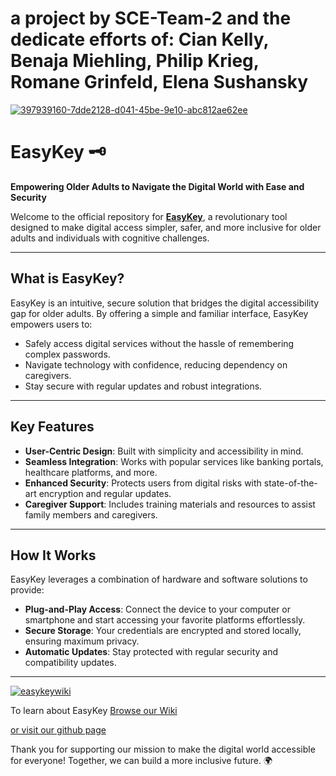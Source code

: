 # a project by SCE-Team-2 and the dedicate efforts of: Cian Kelly, Benaja Miehling, Philip Krieg, Romane Grinfeld, Elena Sushansky

[![397939160-7dde2128-d041-45be-9e10-abc812ae62ee](https://github.com/user-attachments/assets/c41caa2c-4736-4b88-9ee3-d82650a133d8)](https://github.com/Real-Projects-Digitalization/SCE-Team-2/wiki)

# EasyKey 🗝️  
**Empowering Older Adults to Navigate the Digital World with Ease and Security**

Welcome to the official repository for [**EasyKey**](https://github.com/Real-Projects-Digitalization/SCE-Team-2/wiki), a revolutionary tool designed to make digital access simpler, safer, and more inclusive for older adults and individuals with cognitive challenges. 

---

## What is EasyKey?

EasyKey is an intuitive, secure solution that bridges the digital accessibility gap for older adults. By offering a simple and familiar interface, EasyKey empowers users to:
- Safely access digital services without the hassle of remembering complex passwords.
- Navigate technology with confidence, reducing dependency on caregivers.
- Stay secure with regular updates and robust integrations.

---

## Key Features
- **User-Centric Design**: Built with simplicity and accessibility in mind.
- **Seamless Integration**: Works with popular services like banking portals, healthcare platforms, and more.
- **Enhanced Security**: Protects users from digital risks with state-of-the-art encryption and regular updates.
- **Caregiver Support**: Includes training materials and resources to assist family members and caregivers.

---

## How It Works

EasyKey leverages a combination of hardware and software solutions to provide:

- **Plug-and-Play Access**: Connect the device to your computer or smartphone and start accessing your favorite platforms effortlessly.
- **Secure Storage**: Your credentials are encrypted and stored locally, ensuring maximum privacy.
- **Automatic Updates**: Stay protected with regular security and compatibility updates.

---

[![easykeywiki](https://github.com/user-attachments/assets/366785ca-ce0d-4919-9845-66ab3fd10297)](https://github.com/Real-Projects-Digitalization/SCE-Team-2/wiki)

To learn about EasyKey [Browse our Wiki](https://github.com/Real-Projects-Digitalization/SCE-Team-2/wiki)

[or visit our github page](https://ciankelly-dotcom.github.io)

Thank you for supporting our mission to make the digital world accessible for everyone!
Together, we can build a more inclusive future. 🌍

